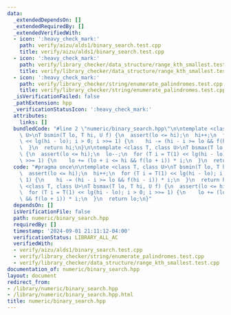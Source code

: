 ```yaml
---
data:
  _extendedDependsOn: []
  _extendedRequiredBy: []
  _extendedVerifiedWith:
  - icon: ':heavy_check_mark:'
    path: verify/aizu/alds1/binary_search.test.cpp
    title: verify/aizu/alds1/binary_search.test.cpp
  - icon: ':heavy_check_mark:'
    path: verify/library_checker/data_structure/range_kth_smallest.test.cpp
    title: verify/library_checker/data_structure/range_kth_smallest.test.cpp
  - icon: ':heavy_check_mark:'
    path: verify/library_checker/string/enumerate_palindromes.test.cpp
    title: verify/library_checker/string/enumerate_palindromes.test.cpp
  _isVerificationFailed: false
  _pathExtension: hpp
  _verificationStatusIcon: ':heavy_check_mark:'
  attributes:
    links: []
  bundledCode: "#line 2 \"numeric/binary_search.hpp\"\n\ntemplate <class T, class\
    \ U>\nT bsmin(T lo, T hi, U f) {\n  assert(lo <= hi);\n  hi++;\n  for (T i = T(1)\
    \ << lg(hi - lo); i > 0; i >>= 1) {\n    hi -= (hi - i >= lo && f(hi - i)) * i;\n\
    \  }\n  return hi;\n}\n\ntemplate <class T, class U>\nT bsmax(T lo, T hi, U f)\
    \ {\n  assert(lo <= hi);\n  lo--;\n  for (T i = T(1) << lg(hi - lo); i > 0; i\
    \ >>= 1) {\n    lo += (lo + i <= hi && f(lo + i)) * i;\n  }\n  return lo;\n}\n"
  code: "#pragma once\n\ntemplate <class T, class U>\nT bsmin(T lo, T hi, U f) {\n\
    \  assert(lo <= hi);\n  hi++;\n  for (T i = T(1) << lg(hi - lo); i > 0; i >>=\
    \ 1) {\n    hi -= (hi - i >= lo && f(hi - i)) * i;\n  }\n  return hi;\n}\n\ntemplate\
    \ <class T, class U>\nT bsmax(T lo, T hi, U f) {\n  assert(lo <= hi);\n  lo--;\n\
    \  for (T i = T(1) << lg(hi - lo); i > 0; i >>= 1) {\n    lo += (lo + i <= hi\
    \ && f(lo + i)) * i;\n  }\n  return lo;\n}"
  dependsOn: []
  isVerificationFile: false
  path: numeric/binary_search.hpp
  requiredBy: []
  timestamp: '2024-09-01 21:11:12-04:00'
  verificationStatus: LIBRARY_ALL_AC
  verifiedWith:
  - verify/aizu/alds1/binary_search.test.cpp
  - verify/library_checker/string/enumerate_palindromes.test.cpp
  - verify/library_checker/data_structure/range_kth_smallest.test.cpp
documentation_of: numeric/binary_search.hpp
layout: document
redirect_from:
- /library/numeric/binary_search.hpp
- /library/numeric/binary_search.hpp.html
title: numeric/binary_search.hpp
---
```

